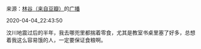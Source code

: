 来源：[林谷（来自豆瓣）](https://www.douban.com/people/115816477/)的[广播](https://www.douban.com/people/115816477/status/2901142294/)


2020-04-04_22:43:50


汶川地震过后的半年，我去哪兜里都揣着零食，尤其是教室书桌里塞了好多，总想着我这么容易饿的人，一定要保证食粮啊。
